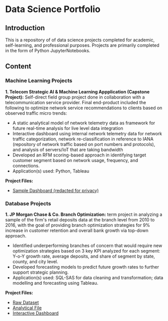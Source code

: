 # Data Science Portfolio

## Introduction
This is a repository of of data science projects completed for academic, self-learning, and professional purposes. Projects are primarily completed in the form of Python JupyterNotebooks.


## Content
### Machine Learning Projects
**1. Telecom Strategic AI & Machine Learning Appplication (Capstone Project):** Self-direct field group project done in collaboration with a telecommunication service provider. Final end-product included the following to optimize network service recommendations to clients based on observed traffic micro trends:
- A static analytical model of network telemetry data as framework for future real-time analysis for live level data integration
- Interactive dashboard using internal network telemetry data for network traffic categorization, network re-classification in reference to
IANA (repository of network traffic based on port numbers and protocols), and analysis of servers/IoT that are taking bandwidth
- Developed an RFM scoring-based approach in identifying target customer segment based on network usage, frequency, and connections.
- Application(s) used: Python, Tableau

**Project Files:**
- [Sample Dashboard (redacted for privacy)](https://github.com/tlieva/data-science-portfolio/blob/bfd6fa57eca95773c4fa9f67d2cb91ae9d03185c/Network-Analysis-%20Dashboard.pdf)




### Database Projects
**1. JP Morgan Chase & Co. Branch Optimization:** term project in analyzing a sample of the firm's retail deposits data at the branch level from 2010 to 2016, with the goal of providing branch optimization strategies for 9% increase in customer retention and overall bank growth via top-down approach.
- Identified underperforming branches of concern that would require new optimization strategies based on 3 key KPI analyzed for each segment: Y-o-Y growth rate, average deposits, and share of segment by state, county, and city level.
- Developed forecasting models to predict future growth rates to further support strategic planning.
- Application(s) used: SQL-SAS for data cleaning and transformation; data modelling and forecasting using Tableau.

**Project Files:**
- [Raw Dataset](https://github.com/tlieva/data-science-portfolio/blob/ebfc325ac993e6fa471a74271a18ee6543072ec5/JPMorgan%20Chase%20Branch%20Optimization/JPmorgan_chase_raw.csv)
- [Analytical File](https://github.com/tlieva/data-science-portfolio/blob/acf6dc130980d67847dd2846329669854ec5e79f/JPMorgan%20Chase%20Branch%20Optimization/JPMorgan-Branch-Optimization-Analytical-File.sas)
- [Interactive Dashboard](https://public.tableau.com/views/JPMorgan_ChaseStory_16537215416810/JPMorgan_Chase?:language=en-US&publish=yes&:display_count=n&:origin=viz_share_link)
